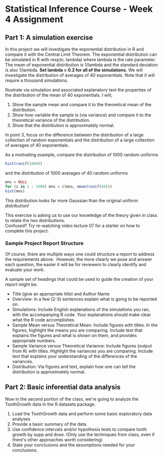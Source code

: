 # Statistical Inference Course - Week 4 Assignment

## Part 1: A simulation exercise
In this project we will investigate the exponential distribution in R and compare it with the Central Limit Theorem. The exponential distribution can be simulated in R with rexp(n, lambda) where lambda is the rate parameter. The mean of exponential distribution is 1/lambda and the standard deviation is also 1/lambda. **Set lambda = 0.2 for all of the simulations.** We will investigate the distribution of averages of 40 exponentials. Note that it will require a thousand simulations.  

Illustrate via simulation and associated explanatory text the properties of the distribution of the mean of 40 exponentials. I will;  
1. Show the sample mean and compare it to the theoretical mean of the distribution.  
2. Show how variable the sample is (via variance) and compare it to the theoretical variance of the distribution.  
3. Show that the distribution is approximately normal.  

In point 3, focus on the difference between the distribution of a large collection of random exponentials and the distribution of a large collection of averages of 40 exponentials.   

As a motivating example, compare the distribution of 1000 random uniforms

```R
hist(runif(1000))
```

and the distribution of 1000 averages of 40 random uniforms  

```R
mns = NULL
for (i in 1 : 1000) mns = c(mns, mean(runif(40)))
hist(mns)
```

This distribution looks far more Gaussian than the original uniform distribution!  

This exercise is asking us to use our knowledge of the theory given in class to relate the two distributions.    
Confused? Try re-watching video lecture 07 for a starter on how to complete this project.  

### Sample Project Report Structure

Of course, there are multiple ways one could structure a report to address the requirements above.  However, the more clearly we pose and answer each question, the easier it will be for reviewers to clearly identify and evaluate your work.  

A sample set of headings that could be used to guide the creation of your report might be:

* Title (give an appropriate title) and Author Name
* Overview: In a few (2-3) sentences explain what is going to be reported on.
* Simulations: Include English explanations of the simulations you ran, with the accompanying R code. Your explanations should make clear what the R code accomplishes.
* Sample Mean versus Theoretical Mean: Include figures with titles. In the figures, highlight the means you are comparing. Include text that explains the figures and what is shown on them, and provides appropriate numbers.
* Sample Variance versus Theoretical Variance: Include figures (output from R) with titles. Highlight the variances you are comparing. Include text that explains your understanding of the differences of the variances.
* Distribution: Via figures and text, explain how one can tell the distribution is approximately normal.

## Part 2: Basic inferential data analysis
Now in the second portion of the class, we're going to analyze the ToothGrowth data in the R datasets package.   

1. Load the ToothGrowth data and perform some basic exploratory data analyses 
2. Provide a basic summary of the data.
3. Use confidence intervals and/or hypothesis tests to compare tooth growth by supp and dose. (Only use the techniques from class, even if there's other approaches worth considering)
4. State your conclusions and the assumptions needed for your conclusions.   
